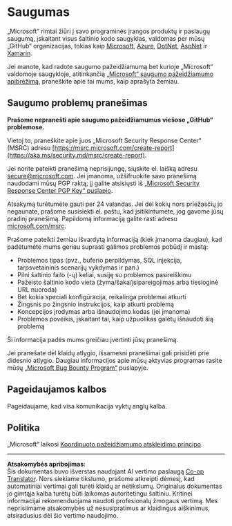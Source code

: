 <!--
CO_OP_TRANSLATOR_METADATA:
{
  "original_hash": "d8fe220fa2850df0759b07cf391ea77c",
  "translation_date": "2025-08-30T14:32:09+00:00",
  "source_file": "SECURITY.md",
  "language_code": "lt"
}
-->
# Saugumas

„Microsoft“ rimtai žiūri į savo programinės įrangos produktų ir paslaugų saugumą, įskaitant visus šaltinio kodo saugyklas, valdomas per mūsų „GitHub“ organizacijas, tokias kaip [Microsoft](https://github.com/Microsoft), [Azure](https://github.com/Azure), [DotNet](https://github.com/dotnet), [AspNet](https://github.com/aspnet) ir [Xamarin](https://github.com/xamarin).

Jei manote, kad radote saugumo pažeidžiamumą bet kurioje „Microsoft“ valdomoje saugykloje, atitinkančią [„Microsoft“ saugumo pažeidžiamumo apibrėžimą](https://aka.ms/security.md/definition), praneškite apie tai mums, kaip aprašyta žemiau.

## Saugumo problemų pranešimas

**Prašome nepranešti apie saugumo pažeidžiamumus viešose „GitHub“ problemose.**

Vietoj to, praneškite apie juos „Microsoft Security Response Center“ (MSRC) adresu [https://msrc.microsoft.com/create-report](https://aka.ms/security.md/msrc/create-report).

Jei norite pateikti pranešimą neprisijungę, siųskite el. laišką adresu [secure@microsoft.com](mailto:secure@microsoft.com). Jei įmanoma, užšifruokite savo pranešimą naudodami mūsų PGP raktą; jį galite atsisiųsti iš [„Microsoft Security Response Center PGP Key“ puslapio](https://aka.ms/security.md/msrc/pgp).

Atsakymą turėtumėte gauti per 24 valandas. Jei dėl kokių nors priežasčių jo negaunate, prašome susisiekti el. paštu, kad įsitikintumėte, jog gavome jūsų pradinį pranešimą. Papildomą informaciją galite rasti adresu [microsoft.com/msrc](https://www.microsoft.com/msrc).

Prašome pateikti žemiau išvardytą informaciją (kiek įmanoma daugiau), kad padėtumėte mums geriau suprasti galimos problemos pobūdį ir mastą:

* Problemos tipas (pvz., buferio perpildymas, SQL injekcija, tarpsvetaininis scenarijų vykdymas ir pan.)
* Pilni šaltinio failo (-ų) keliai, susiję su problemos pasireiškimu
* Pažeisto šaltinio kodo vieta (žyma/šaka/įsipareigojimas arba tiesioginė URL nuoroda)
* Bet kokia speciali konfigūracija, reikalinga problemai atkurti
* Žingsnis po žingsnio instrukcijos, kaip atkurti problemą
* Koncepcijos įrodymas arba išnaudojimo kodas (jei įmanoma)
* Problemos poveikis, įskaitant tai, kaip užpuolikas galėtų išnaudoti šią problemą

Ši informacija padės mums greičiau įvertinti jūsų pranešimą.

Jei pranešate dėl klaidų atlygio, išsamesni pranešimai gali prisidėti prie didesnio atlygio. Daugiau informacijos apie mūsų aktyvias programas rasite mūsų [„Microsoft Bug Bounty Program“](https://aka.ms/security.md/msrc/bounty) puslapyje.

## Pageidaujamos kalbos

Pageidaujame, kad visa komunikacija vyktų anglų kalba.

## Politika

„Microsoft“ laikosi [Koordinuoto pažeidžiamumo atskleidimo principo](https://aka.ms/security.md/cvd).

---

**Atsakomybės apribojimas**:  
Šis dokumentas buvo išverstas naudojant AI vertimo paslaugą [Co-op Translator](https://github.com/Azure/co-op-translator). Nors siekiame tikslumo, prašome atkreipti dėmesį, kad automatiniai vertimai gali turėti klaidų ar netikslumų. Originalus dokumentas jo gimtąja kalba turėtų būti laikomas autoritetingu šaltiniu. Kritinei informacijai rekomenduojama naudoti profesionalų žmogaus vertimą. Mes neprisiimame atsakomybės už nesusipratimus ar klaidingus aiškinimus, atsiradusius dėl šio vertimo naudojimo.